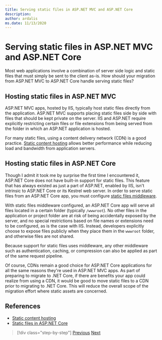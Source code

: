 ```yaml
---
title: Serving static files in ASP.NET MVC and ASP.NET Core
description: 
author: ardalis
ms.date: 11/13/2020
---
```


# Serving static files in ASP.NET MVC and ASP.NET Core

Most web applications involve a combination of server side logic and static files that must simply be sent to the client as-is. How should your migration from ASP.NET MVC to ASP.NET Core handle serving static files?

## Hosting static files in ASP.NET MVC

ASP.NET MVC apps, hosted by IIS, typically host static files directly from the application. ASP.NET MVC supports placing static files side by side with files that should be kept private on the server. IIS and ASP.NET require explicitly restricting certain files or file extensions from being served from the folder in which an ASP.NET application is hosted.

For many static files, using a content delivery network (CDN) is a good practice. [Static content hosting](https://docs.microsoft.com/azure/architecture/patterns/static-content-hosting) allows better performance while reducing load and bandwidth from application servers.

## Hosting static files in ASP.NET Core

Though I admit it took me by surprise the first time I encountered it, ASP.NET Core does not have built-in support for static files. This feature that has always existed as just a part of ASP.NET, enabled by IIS, isn't intrinsic to ASP.NET Core or its Kestrel web server. In order to serve static files from an ASP.NET Core app, you must configure [static files middleware](https://docs.microsoft.com/aspnet/core/fundamentals/static-files).

With static files middleware configured, an ASP.NET Core app will serve all files located in a certain folder (typically `/wwwroot`). No other files in the application or project folder are at risk of being accidentally exposed by the server, and no special restrictions based on file names or extensions need to be configured, as is the case with IIS. Instead, developers explicitly choose to expose files publicly when they place them in the `wwwroot` folder, and otherwise files are not shared.

Because support for static files uses middleware, any other middleware such as authentication, caching, or compression can also be applied as part of the same request pipeline.

Of course, CDNs remain a good choice for ASP.NET Core applications for all the same reasons they're used in ASP.NET MVC apps. As part of preparing to migrate to .NET Core, if there are benefits your app could realize from using a CDN, it would be good to move static files to a CDN prior to migrating to .NET Core. This will reduce the overall scope of the migration effort where static assets are concerned.

## References

- [Static content hosting](https://docs.microsoft.com/azure/architecture/patterns/static-content-hosting)
- [Static files in ASP.NET Core](https://docs.microsoft.com/aspnet/core/fundamentals/static-files)

>[!div class="step-by-step"]
>[Previous](hosting-differences.md)
>[Next](dependency-injection-differences.md)
